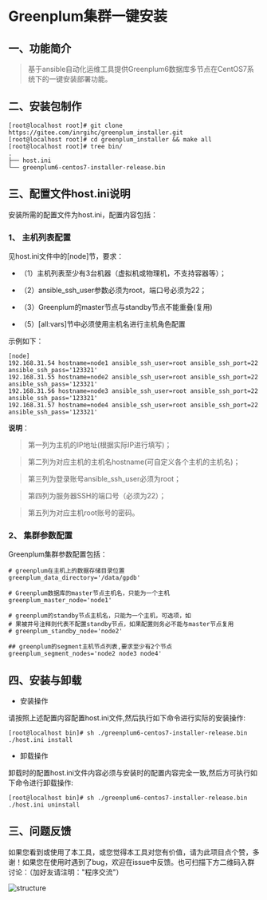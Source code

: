# Greenplum集群一键安装

## 一、功能简介

> 基于ansible自动化运维工具提供Greenplum6数据库多节点在CentOS7系统下的一键安装部署功能。

## 二、安装包制作

```
[root@localhost root]# git clone  https://gitee.com/inrgihc/greenplum_installer.git
[root@localhost root]# cd greenplum_installer && make all
[root@localhost root]# tree bin/
.
├── host.ini
└── greenplum6-centos7-installer-release.bin
```

## 三、配置文件host.ini说明

安装所需的配置文件为host.ini，配置内容包括：

### 1、 主机列表配置

见host.ini文件中的[node]节，要求：

- （1）主机列表至少有3台机器（虚拟机或物理机，不支持容器等）；

- （2）ansible_ssh_user参数必须为root，端口号必须为22；

- （3）Greenplum的master节点与standby节点不能重叠(复用)

- （5）[all:vars]节中必须使用主机名进行主机角色配置

示例如下：

```
[node]
192.168.31.54 hostname=node1 ansible_ssh_user=root ansible_ssh_port=22 ansible_ssh_pass='123321'
192.168.31.55 hostname=node2 ansible_ssh_user=root ansible_ssh_port=22 ansible_ssh_pass='123321'
192.168.31.56 hostname=node3 ansible_ssh_user=root ansible_ssh_port=22 ansible_ssh_pass='123321'
192.168.31.57 hostname=node4 ansible_ssh_user=root ansible_ssh_port=22 ansible_ssh_pass='123321'
```

**说明**：

> 第一列为主机的IP地址(根据实际IP进行填写)；

> 第二列为对应主机的主机名hostname(可自定义各个主机的主机名)；

> 第三列为登录账号ansible_ssh_user必须为root；

> 第四列为服务器SSH的端口号（必须为22）；

> 第五列为对应主机root账号的密码。

### 2、 集群参数配置

Greenplum集群参数配置包括：

```
# greenplum在主机上的数据存储目录位置
greenplum_data_directory='/data/gpdb'

# Greenplum数据库的master节点主机名，只能为一个主机
greenplum_master_node='node1'

# greenplum的standby节点主机名，只能为一个主机，可选项，如
# 果被井号注释则代表不配置standby节点，如果配置则务必不能与master节点复用
# greenplum_standby_node='node2'

## greenplum的segment主机节点列表,要求至少有2个节点
greenplum_segment_nodes='node2 node3 node4'
```

## 四、安装与卸载

- 安装操作

请按照上述配置内容配置host.ini文件,然后执行如下命令进行实际的安装操作:

```
[root@localhost bin]# sh ./greenplum6-centos7-installer-release.bin ./host.ini install
```

- 卸载操作

卸载时的配置host.ini文件内容必须与安装时的配置内容完全一致,然后方可执行如下命令进行卸载操作:

```
[root@localhost bin]# sh ./greenplum6-centos7-installer-release.bin ./host.ini uninstall
```

## 三、问题反馈

如果您看到或使用了本工具，或您觉得本工具对您有价值，请为此项目点个赞，多谢！如果您在使用时遇到了bug，欢迎在issue中反馈。也可扫描下方二维码入群讨论：（加好友请注明："程序交流"）

![structure](https://gitee.com/inrgihc/dbswitch/raw/master/images/weixin.PNG)

